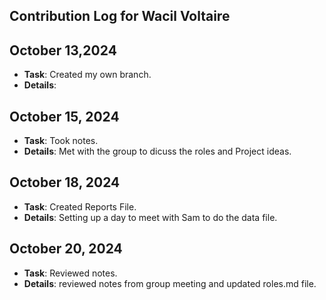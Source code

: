 ## Contribution Log for Wacil Voltaire

## October 13,2024

- **Task**: Created my own branch. 
- **Details**: 

## October 15, 2024

- **Task**: Took notes. 
- **Details**: Met with the group to dicuss the roles and Project ideas. 

## October 18, 2024
- **Task**: Created Reports File. 
- **Details**: Setting up a day to meet with Sam to do the data file.

## October 20, 2024

- **Task**: Reviewed notes.
- **Details**: reviewed notes from group meeting and updated roles.md file. 
